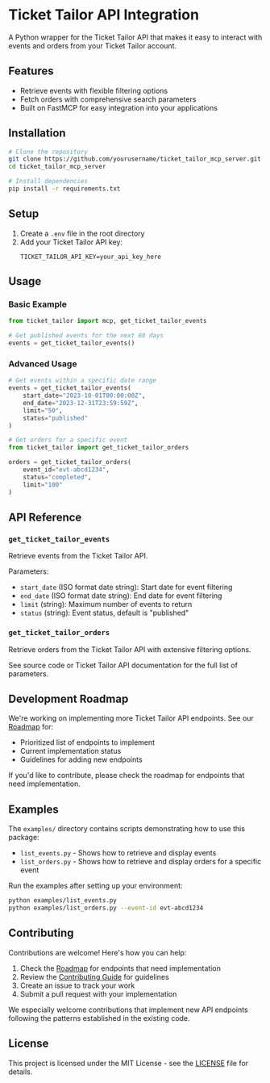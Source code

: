 # Ticket Tailor API Integration

A Python wrapper for the Ticket Tailor API that makes it easy to interact with events and orders from your Ticket Tailor account.

## Features

- Retrieve events with flexible filtering options
- Fetch orders with comprehensive search parameters
- Built on FastMCP for easy integration into your applications

## Installation

```bash
# Clone the repository
git clone https://github.com/yourusername/ticket_tailor_mcp_server.git
cd ticket_tailor_mcp_server

# Install dependencies
pip install -r requirements.txt
```

## Setup

1. Create a `.env` file in the root directory
2. Add your Ticket Tailor API key:
   ```
   TICKET_TAILOR_API_KEY=your_api_key_here
   ```

## Usage

### Basic Example

```python
from ticket_tailor import mcp, get_ticket_tailor_events

# Get published events for the next 60 days
events = get_ticket_tailor_events()
```

### Advanced Usage

```python
# Get events within a specific date range
events = get_ticket_tailor_events(
    start_date="2023-10-01T00:00:00Z",
    end_date="2023-12-31T23:59:59Z",
    limit="50",
    status="published"
)

# Get orders for a specific event
from ticket_tailor import get_ticket_tailor_orders

orders = get_ticket_tailor_orders(
    event_id="evt-abcd1234",
    status="completed",
    limit="100"
)
```

## API Reference

### `get_ticket_tailor_events`

Retrieve events from the Ticket Tailor API.

Parameters:
- `start_date` (ISO format date string): Start date for event filtering
- `end_date` (ISO format date string): End date for event filtering
- `limit` (string): Maximum number of events to return
- `status` (string): Event status, default is "published"

### `get_ticket_tailor_orders`

Retrieve orders from the Ticket Tailor API with extensive filtering options.

See source code or Ticket Tailor API documentation for the full list of parameters.

## Development Roadmap

We're working on implementing more Ticket Tailor API endpoints. See our [Roadmap](ROADMAP.md) for:

- Prioritized list of endpoints to implement
- Current implementation status
- Guidelines for adding new endpoints

If you'd like to contribute, please check the roadmap for endpoints that need implementation.

## Examples

The `examples/` directory contains scripts demonstrating how to use this package:

- `list_events.py` - Shows how to retrieve and display events
- `list_orders.py` - Shows how to retrieve and display orders for a specific event

Run the examples after setting up your environment:

```bash
python examples/list_events.py
python examples/list_orders.py --event-id evt-abcd1234
```

## Contributing

Contributions are welcome! Here's how you can help:

1. Check the [Roadmap](ROADMAP.md) for endpoints that need implementation
2. Review the [Contributing Guide](CONTRIBUTING.md) for guidelines
3. Create an issue to track your work
4. Submit a pull request with your implementation

We especially welcome contributions that implement new API endpoints following the patterns established in the existing code.

## License

This project is licensed under the MIT License - see the [LICENSE](LICENSE) file for details. 